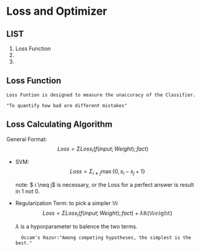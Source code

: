 # Loss and Optimizer

## LIST

1. Loss Function
2. 
3. 


## Loss Function

    Loss Funtion is designed to measure the unaccuracy of the Classifier.

    "To quantify how bad are different mistakes"

## Loss Calculating Algorithm

General Format:$$Loss = \Sigma Loss_{i}(f(input;Weight);fact)$$

- SVM: 
$$Loss = \Sigma_{i \neq j} \max\{0, s_i - s_j + 1\}$$       

  note: $ i \neq j$ is necessary, or the Loss for a perfect answer is result in 1 not 0.

- Regularization Term: to pick a simpler $\mathbb{W}$
    $$Loss = \Sigma Loss_{i}(f(input;Weight);fact)+ \lambda \mathbb{R(Weight)}$$

    $\lambda$ is a hyporparameter to balence the two terms.

        Occam's Razor:"Among competing hypotheses, the simplest is the best."


